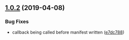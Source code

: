 ## [1.0.2](https://github.com/AndrewLeedham/gulp-http2-push-manifest/compare/v1.0.1...v1.0.2) (2019-04-08)


### Bug Fixes

* callback being called before manifest written ([e7dc788](https://github.com/AndrewLeedham/gulp-http2-push-manifest/commit/e7dc788))
